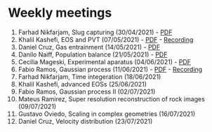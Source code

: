 # Weekly meetings
1. Farhad Nikfarjam, Slug capturing (30/04/2021) - [PDF](https://github.com/Ester2021/presentations/blob/main/weeklypresentations/Farhad_30_04_21.pdf)
2. Khalil Kashefi, EOS and PVT (07/05/2021) - [PDF](https://github.com/Ester2021/presentations/blob/main/weeklypresentations/PVT%20and%20flash%20calc%20-%207May2021.pptx) - [Recording](https://drive.google.com/file/d/1Ab6bY4I8RoJjRsqinPjaA8-i6EUoTCuE/view?usp=sharing)
3. Daniel Cruz, Gas entrainment (14/05/2021) - [PDF](https://github.com/Ester2021/presentations/blob/main/weeklypresentations/A%20model%20for%20simulating%20gas%20bubble%20entrainment%20in%20short.pptx)
4. Danilo Naiff, Population balance (21/05/2021) - [PDF](https://github.com/Ester2021/presentations/blob/main/weeklypresentations/Danilo_1.pdf)
5. Cecilia Mageski, Experimental aparatus (04/06/2021) - [PDF](https://github.com/Ester2021/presentations/blob/main/weeklypresentations/Cecilia_Experimental%20aparatus.pptx)
6. Fabio Ramos, Gaussian process (11/06/2021) - [PDF](https://github.com/Ester2021/presentations/blob/main/weeklypresentations/ML-Basic.pdf) - [Recording](https://drive.google.com/file/d/1WvHcxe1O_r3W1r_pYyCT-NhJ6hL8gxe-/view?usp=sharing)
7. Farhad Nikfarjam, Time integeration (18/06/2021)
8. Khalil Kashefi, advanced EOSs (25/06/2021)
9. Fabio Ramos, Gaussian process II (02/07/2021)
10. Mateus Ramirez, Super resolution reconstruction of rock images (09/07/2021)
11. Gustavo Oviedo, Scaling in complex geometries (16/07/2021)
12. Daniel Cruz, Velocity distribution (23/07/2021)
